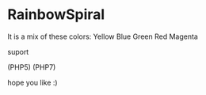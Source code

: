 # RainbowSpiral
It is a mix of these colors:
Yellow
Blue
Green
Red
Magenta

suport

(PHP5)
(PHP7)

hope you like :)
